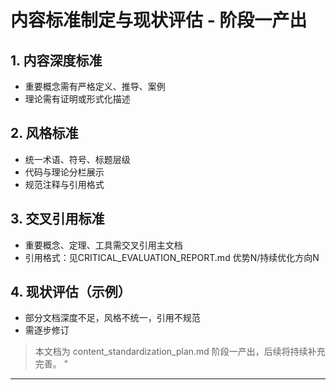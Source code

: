 ﻿# 内容标准制定与现状评估 - 阶段一产出

## 1. 内容深度标准

- 重要概念需有严格定义、推导、案例
- 理论需有证明或形式化描述

## 2. 风格标准

- 统一术语、符号、标题层级
- 代码与理论分栏展示
- 规范注释与引用格式

## 3. 交叉引用标准

- 重要概念、定理、工具需交叉引用主文档
- 引用格式：见CRITICAL_EVALUATION_REPORT.md 优势N/持续优化方向N

## 4. 现状评估（示例）

- 部分文档深度不足，风格不统一，引用不规范
- 需逐步修订

> 本文档为 content_standardization_plan.md 阶段一产出，后续将持续补充完善。
"

---
